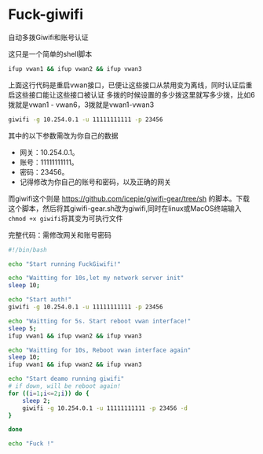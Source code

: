 # Fuck-giwifi
自动多拨Giwifi和账号认证

这只是一个简单的shell脚本

```sh
ifup vwan1 && ifup vwan2 && ifup vwan3
```
上面这行代码是重启vwan接口，已便让这些接口从禁用变为离线，同时认证后重启这些接口能让这些接口被认证
多拨的时候设置的多少拨这里就写多少拨，比如6拨就是vwan1 - vwan6，3拨就是vwan1-vwan3

```sh
giwifi -g 10.254.0.1 -u 11111111111 -p 23456
```
其中的以下参数需改为你自己的数据

- 网关：10.254.0.1。
- 账号：11111111111。
- 密码：23456。
- 记得修改为你自己的账号和密码，以及正确的网关

而giwifi这个则是 https://github.com/icepie/giwifi-gear/tree/sh 的脚本。下载这个脚本，然后将其giwifi-gear.sh改为giwifi,同时在linux或MacOS终端输入`chmod +x giwifi`将其变为可执行文件


完整代码：需修改网关和账号密码
```sh
#!/bin/bash

echo "Start running FuckGiwifi!"

echo "Waitting for 10s,let my network server init"
sleep 10;

echo "Start auth!"
giwifi -g 10.254.0.1 -u 11111111111 -p 23456

echo "Waitting for 5s. Start reboot vwan interface!"
sleep 5;
ifup vwan1 && ifup vwan2 && ifup vwan3

echo "Waitting for 10s, Reboot vwan interface again"
sleep 10;
ifup vwan1 && ifup vwan2 && ifup vwan3

echo "Start deamo running giwifi"
# if down, will be reboot again!
for ((i=1;i<=2;i)) do {
    sleep 2;
    giwifi -g 10.254.0.1 -u 11111111111 -p 23456 -d
}

done

echo "Fuck !"
```
